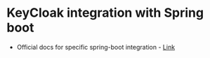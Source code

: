 # KeyCloak integration with Spring boot

- Official docs for specific spring-boot integration - [Link](https://www.keycloak.org/docs/latest/securing_apps/#_spring_boot_adapter)
